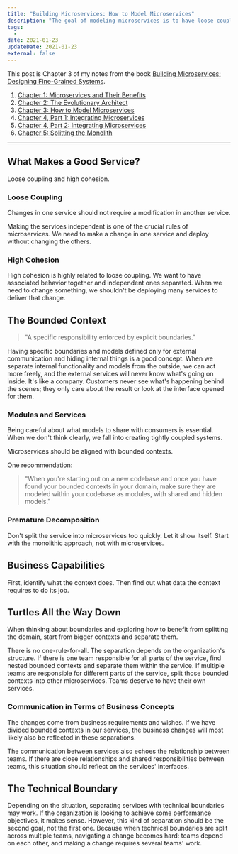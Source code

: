```yaml
---
title: "Building Microservices: How to Model Microservices"
description: "The goal of modeling microservices is to have loose coupling and high cohesion. Don't directly go with microservices. Start monolithic and evolve to microservice."
tags:
  -
date: 2021-01-23
updateDate: 2021-01-23
external: false
---
```


This post is Chapter 3 of my notes from the book [Building Microservices: Designing Fine-Grained Systems](https://samnewman.io/books/building_microservices/).


1. [Chapter 1: Microservices and Their Benefits](/books/microservices-and-their-benefits)
2. [Chapter 2: The Evolutionary Architect](/books/the-evolutionary-architect)
3. [Chapter 3: How to Model Microservices](/books/how-to-model-microservices)
4. [Chapter 4, Part 1: Integrating Microservices](/books/integrating-microservices-part-1)
5. [Chapter 4, Part 2: Integrating Microservices](/books/integrating-microservices-part-2)
6. [Chapter 5: Splitting the Monolith](/books/splitting-the-monolith)

---

## What Makes a Good Service?

Loose coupling and high cohesion.

### Loose Coupling

Changes in one service should not require a modification in another service.

Making the services independent is one of the crucial rules of microservices. We need to make a change in one service and deploy without changing the others.

### High Cohesion

High cohesion is highly related to loose coupling. We want to have associated behavior together and independent ones separated. When we need to change something, we shouldn't be deploying many services to deliver that change.

## The Bounded Context

> "A specific responsibility enforced by explicit boundaries."

Having specific boundaries and models defined only for external communication and hiding internal things is a good concept. When we separate internal functionality and models from the outside, we can act more freely, and the external services will never know what's going on inside. It's like a company. Customers never see what's happening behind the scenes; they only care about the result or look at the interface opened for them.

### Modules and Services

Being careful about what models to share with consumers is essential. When we don't think clearly, we fall into creating tightly coupled systems.

Microservices should be aligned with bounded contexts.

One recommendation:

> "When you're starting out on a new codebase and once you have found your bounded contexts in your domain, make sure they are modeled within your codebase as modules, with shared and hidden models."

### Premature Decomposition

Don't split the service into microservices too quickly. Let it show itself. Start with the monolithic approach, not with microservices.

## Business Capabilities

First, identify what the context does. Then find out what data the context requires to do its job.

## Turtles All the Way Down

When thinking about boundaries and exploring how to benefit from splitting the domain, start from bigger contexts and separate them.

There is no one-rule-for-all. The separation depends on the organization's structure. If there is one team responsible for all parts of the service, find nested bounded contexts and separate them within the service. If multiple teams are responsible for different parts of the service, split those bounded contexts into other microservices. Teams deserve to have their own services.

### Communication in Terms of Business Concepts

The changes come from business requirements and wishes. If we have divided bounded contexts in our services, the business changes will most likely also be reflected in these separations.

The communication between services also echoes the relationship between teams. If there are close relationships and shared responsibilities between teams, this situation should reflect on the services' interfaces.

## The Technical Boundary

Depending on the situation, separating services with technical boundaries may work. If the organization is looking to achieve some performance objectives, it makes sense. However, this kind of separation should be the second goal, not the first one. Because when technical boundaries are split across multiple teams, navigating a change becomes hard: teams depend on each other, and making a change requires several teams' work.
